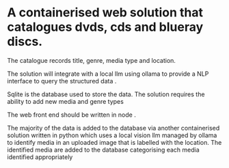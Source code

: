 # A containerised  web solution that catalogues dvds, cds and blueray discs.

The catalogue records title, genre, media type and location.

The solution will integrate with a local llm using ollama to provide a NLP interface 
to query the structured data .

Sqlite is the database used to store the data.
The solution requires the ability to add new media and genre types

The web front end should be written in node .

The majority of the data is added to the database via another containerised
 solution written in python which uses a local  vision llm managed by ollama
 to identify media in an uploaded image that is labelled  with the location.
 The identified media are  added to the database categorising each media identified
 appropriately
